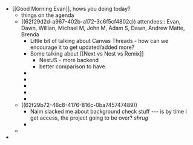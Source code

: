 - [[Good Morning Evan]], hows you doing today?
	- things on the agenda
	- ((62f29d2d-a967-402b-a172-3c6f5cf4802c))
	  attendees:: Evan, Dawn, Willian, Michael M, John M, Adam S, Dawn, Andrew Matte, Brenda
		- Little bit of talking about Canvas Threads - how can we encourage it to get updated/added more?
		- Some talking about [[Next vs Nest vs Remix]]
			- NestJS - more backend
			- better comparison to have
		-
		-
		-
		-
		-
	- ((62f29b72-46c8-4176-816c-0ba745747489))
		- Naim slacked me about background check stuff --- is by time I get access, the project going to be over? *shrug*
		-
	-
-